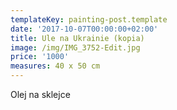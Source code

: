```yaml
---
templateKey: painting-post.template
date: '2017-10-07T00:00:00+02:00'
title: Ule na Ukrainie (kopia)
image: /img/IMG_3752-Edit.jpg
price: '1000'
measures: 40 x 50 cm
---
```

Olej na sklejce
